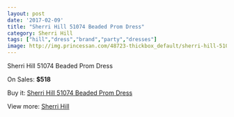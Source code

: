 ```yaml
---
layout: post
date: '2017-02-09'
title: "Sherri Hill 51074 Beaded Prom Dress"
category: Sherri Hill
tags: ["hill","dress","brand","party","dresses"]
image: http://img.princessan.com/48723-thickbox_default/sherri-hill-51074-beaded-prom-dress.jpg
---
```

Sherri Hill 51074 Beaded Prom Dress

On Sales: **$518**
<a href="https://www.princessan.com/en/sherri-hill/22049-sherri-hill-51074-beaded-prom-dress.html"><amp-img layout="responsive" width="600" height="600" src="//img.princessan.com/48723-thickbox_default/sherri-hill-51074-beaded-prom-dress.jpg" alt="Sherri Hill 51074 Beaded Prom Dress 0" /></a>
<a href="https://www.princessan.com/en/sherri-hill/22049-sherri-hill-51074-beaded-prom-dress.html"><amp-img layout="responsive" width="600" height="600" src="//img.princessan.com/48725-thickbox_default/sherri-hill-51074-beaded-prom-dress.jpg" alt="Sherri Hill 51074 Beaded Prom Dress 1" /></a>
<a href="https://www.princessan.com/en/sherri-hill/22049-sherri-hill-51074-beaded-prom-dress.html"><amp-img layout="responsive" width="600" height="600" src="//img.princessan.com/48724-thickbox_default/sherri-hill-51074-beaded-prom-dress.jpg" alt="Sherri Hill 51074 Beaded Prom Dress 2" /></a>

Buy it: [Sherri Hill 51074 Beaded Prom Dress](https://www.princessan.com/en/sherri-hill/22049-sherri-hill-51074-beaded-prom-dress.html "Sherri Hill 51074 Beaded Prom Dress")

View more: [Sherri Hill](https://www.princessan.com/en/57-sherri-hill "Sherri Hill")